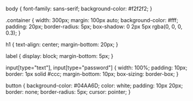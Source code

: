 body {
  font-family: sans-serif;
  background-color: #f2f2f2;
}

.container {
  width: 300px;
  margin: 100px auto;
  background-color: #fff;
  padding: 20px;
  border-radius: 5px;
  box-shadow: 0 2px 5px rgba(0, 0, 0, 0.3);
}

h1 {
  text-align: center;
  margin-bottom: 20px;
}

label {
  display: block;
  margin-bottom: 5px;
}

input[type="text"], input[type="password"] {
  width: 100%;
  padding: 10px;
  border: 1px solid #ccc;
  margin-bottom: 10px;
  box-sizing: border-box;
}

button {
  background-color: #04AA6D;
  color: white;
  padding: 10px 20px;
  border: none;
  border-radius: 5px;
  cursor: pointer;
}



